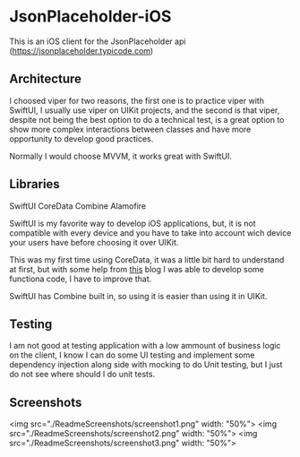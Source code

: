 #  JsonPlaceholder-iOS

This is an iOS client for the JsonPlaceholder api (https://jsonplaceholder.typicode.com)

## Architecture

I choosed viper for two reasons, the first one is to practice viper with SwiftUI, I usually use viper on UIKit projects, and the second is that viper, despite not being the best option to do a technical test, is a great option to show more complex interactions between classes and have more opportunity to develop good practices.

Normally I would choose MVVM, it works great with SwiftUI.

## Libraries

SwiftUI
CoreData
Combine
Alamofire

SwiftUI is my favorite way to develop iOS applications, but, it is not compatible with every device and you have to take into account wich device your users have before choosing it over UIKit.

This was my first time using CoreData, it was a little bit hard to understand at first, but with some help from [this](https://www.adictosaltrabajo.com/2020/05/26/arquitectura-viper-en-swiftui/) blog I was able to develop some functiona code, I have to improve that.

SwiftUI has Combine built in, so using it is easier than using it in UIKit.

## Testing

I am not good at testing application with a low ammount of business logic on the client, I know I can do some UI testing and implement some dependency injection along side with mocking to do Unit testing, but I just do not see where should I do unit tests. 


## Screenshots

<img src="./ReadmeScreenshots/screenshot1.png" width: "50%">
<img src="./ReadmeScreenshots/screenshot2.png" width: "50%">
<img src="./ReadmeScreenshots/screenshot3.png" width: "50%">
